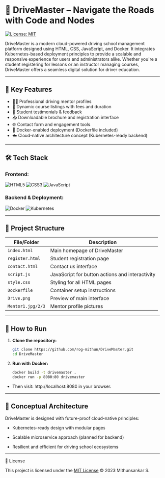 # 🚗 DriveMaster – Navigate the Roads with Code and Nodes

[![License: MIT](https://img.shields.io/badge/License-MIT-yellow.svg)](LICENSE)

DriveMaster is a modern cloud-powered driving school management platform designed using HTML, CSS, JavaScript, and Docker. It integrates Kubernetes-based deployment principles to provide a scalable and responsive experience for users and administrators alike. Whether you're a student registering for lessons or an instructor managing courses, DriveMaster offers a seamless digital solution for driver education.

---

## 📌 Key Features

- 🧑‍🏫 Professional driving mentor profiles
- 📅 Dynamic course listings with fees and duration
- 💬 Student testimonials & feedback
- 📥 Downloadable brochure and registration interface
- 🌐 Contact form and engagement tools
- 🐳 Docker-enabled deployment (Dockerfile included)
- ☁️ Cloud-native architecture concept (Kubernetes-ready backend)

---

## 🛠️ Tech Stack

### Frontend:
![HTML5](https://img.shields.io/badge/HTML5-E34F26?style=flat&logo=html5&logoColor=white)
![CSS3](https://img.shields.io/badge/CSS3-1572B6?style=flat&logo=css3&logoColor=white)
![JavaScript](https://img.shields.io/badge/JavaScript-F7DF1E?style=flat&logo=javascript&logoColor=black)

### Backend & Deployment:
![Docker](https://img.shields.io/badge/Docker-2496ED?style=flat&logo=docker&logoColor=white)
![Kubernetes](https://img.shields.io/badge/Kubernetes-326CE5?style=flat&logo=kubernetes&logoColor=white)

---

## 📁 Project Structure

| File/Folder       | Description                                  |
|-------------------|----------------------------------------------|
| `index.html`      | Main homepage of DriveMaster                 |
| `register.html`   | Student registration page                    |
| `contact.html`    | Contact us interface                         |
| `script.js`       | JavaScript for button actions and interactivity |
| `style.css`       | Styling for all HTML pages                   |
| `Dockerfile`      | Container setup instructions                 |
| `Drive.png`       | Preview of main interface                    |
| `Mentor1.jpg/2/3` | Mentor profile pictures                      |

---

## 🚀 How to Run

1. **Clone the repository:**
   ```bash
   git clone https://github.com/rog-mithun/DriveMaster.git
   cd DriveMaster

2. **Run with Docker:**
   ```bash
   docker build -t drivemaster .
   docker run -p 8080:80 drivemaster
- Then visit: http://localhost:8080 in your browser.

---

## 🧠 Conceptual Architecture

DriveMaster is designed with future-proof cloud-native principles:

- Kubernetes-ready design with modular pages

- Scalable microservice approach (planned for backend)

- Resilient and efficient for driving school ecosystems

---

📖 License

This project is licensed under the [MIT License](LICENSE) © 2023 Mithunsankar S.
